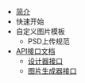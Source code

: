 * [简介](articles/1687849059649.md)
* 快速开始
* 自定义图片模板
    * PSD上传规范
* [API接口文档](articles/1687855119483.md)
    * [设计器接口](articles/test.md)
    * [图片生成器接口](articles/1687854631641.md)
